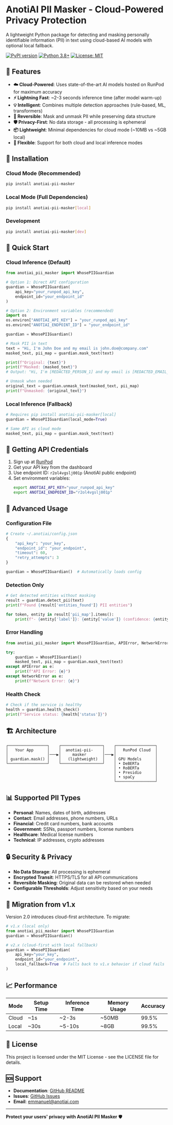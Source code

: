 # AnotiAI PII Masker - Cloud-Powered Privacy Protection

A lightweight Python package for detecting and masking personally identifiable information (PII) in text using cloud-based AI models with optional local fallback.

[![PyPI version](https://badge.fury.io/py/anotiai-pii-masker.svg)](https://badge.fury.io/py/anotiai-pii-masker)
[![Python 3.8+](https://img.shields.io/badge/python-3.8+-blue.svg)](https://www.python.org/downloads/)
[![License: MIT](https://img.shields.io/badge/License-MIT-yellow.svg)](https://opensource.org/licenses/MIT)

## 🚀 Features

- **☁️ Cloud-Powered**: Uses state-of-the-art AI models hosted on RunPod for maximum accuracy
- **⚡ Lightning Fast**: ~2-3 seconds inference time (after model warm-up)
- **💡 Intelligent**: Combines multiple detection approaches (rule-based, ML, transformers)
- **🔄 Reversible**: Mask and unmask PII while preserving data structure
- **🛡️ Privacy-First**: No data storage - all processing is ephemeral
- **📦 Lightweight**: Minimal dependencies for cloud mode (~10MB vs ~5GB local)
- **🔧 Flexible**: Support for both cloud and local inference modes

## 🔧 Installation

### Cloud Mode (Recommended)
```bash
pip install anotiai-pii-masker
```

### Local Mode (Full Dependencies)
```bash
pip install anotiai-pii-masker[local]
```

### Development
```bash
pip install anotiai-pii-masker[dev]
```

## 🚀 Quick Start

### Cloud Inference (Default)

```python
from anotiai_pii_masker import WhosePIIGuardian

# Option 1: Direct API configuration
guardian = WhosePIIGuardian(
    api_key="your_runpod_api_key",
    endpoint_id="your_endpoint_id"
)

# Option 2: Environment variables (recommended)
import os
os.environ["ANOTIAI_API_KEY"] = "your_runpod_api_key"
os.environ["ANOTIAI_ENDPOINT_ID"] = "your_endpoint_id"

guardian = WhosePIIGuardian()

# Mask PII in text
text = "Hi, I'm John Doe and my email is john.doe@company.com"
masked_text, pii_map = guardian.mask_text(text)

print(f"Original: {text}")
print(f"Masked: {masked_text}")
# Output: "Hi, I'm [REDACTED_PERSON_1] and my email is [REDACTED_EMAIL_1]"

# Unmask when needed
original_text = guardian.unmask_text(masked_text, pii_map)
print(f"Unmasked: {original_text}")
```

### Local Inference (Fallback)

```python
# Requires pip install anotiai-pii-masker[local]
guardian = WhosePIIGuardian(local_mode=True)

# Same API as cloud mode
masked_text, pii_map = guardian.mask_text(text)
```

## 🔑 Getting API Credentials

1. Sign up at [RunPod](https://runpod.io/)
2. Get your API key from the dashboard
3. Use endpoint ID: `r2ol4vgslj001p` (AnotiAI public endpoint)
4. Set environment variables:
   ```bash
   export ANOTIAI_API_KEY="your_runpod_api_key"
   export ANOTIAI_ENDPOINT_ID="r2ol4vgslj001p"
   ```

## 📖 Advanced Usage

### Configuration File
```python
# Create ~/.anotiai/config.json
{
    "api_key": "your_key",
    "endpoint_id": "your_endpoint",
    "timeout": 60,
    "retry_attempts": 3
}

guardian = WhosePIIGuardian()  # Automatically loads config
```

### Detection Only
```python
# Get detected entities without masking
result = guardian.detect_pii(text)
print(f"Found {result['entities_found']} PII entities")

for token, entity in result['pii_map'].items():
    print(f"- {entity['label']}: {entity['value']} (confidence: {entity['confidence']})")
```

### Error Handling
```python
from anotiai_pii_masker import WhosePIIGuardian, APIError, NetworkError

try:
    guardian = WhosePIIGuardian()
    masked_text, pii_map = guardian.mask_text(text)
except APIError as e:
    print(f"API Error: {e}")
except NetworkError as e:
    print(f"Network Error: {e}")
```

### Health Check
```python
# Check if the service is healthy
health = guardian.health_check()
print(f"Service status: {health['status']}")
```

## 🏗️ Architecture

```
┌─────────────────┐    ┌──────────────────┐    ┌─────────────────┐
│   Your App      │    │  anotiai-pii-    │    │   RunPod Cloud  │
│                 │───▶│     masker       │───▶│                 │
│ guardian.mask() │    │   (lightweight)  │    │ GPU Models      │
└─────────────────┘    └──────────────────┘    │ • DeBERTa       │
                                               │ • RoBERTa       │
                                               │ • Presidio      │
                                               │ • spaCy         │
                                               └─────────────────┘
```

## 📊 Supported PII Types

- **Personal**: Names, dates of birth, addresses
- **Contact**: Email addresses, phone numbers, URLs
- **Financial**: Credit card numbers, bank accounts
- **Government**: SSNs, passport numbers, license numbers
- **Healthcare**: Medical license numbers
- **Technical**: IP addresses, crypto addresses

## 🔒 Security & Privacy

- **No Data Storage**: All processing is ephemeral
- **Encrypted Transit**: HTTPS/TLS for all API communications
- **Reversible Masking**: Original data can be restored when needed
- **Configurable Thresholds**: Adjust sensitivity based on your needs

## 🚨 Migration from v1.x

Version 2.0 introduces cloud-first architecture. To migrate:

```python
# v1.x (local only)
from anotiai_pii_masker import WhosePIIGuardian
guardian = WhosePIIGuardian()

# v2.x (cloud-first with local fallback)
guardian = WhosePIIGuardian(
    api_key="your_key",
    endpoint_id="your_endpoint",
    local_fallback=True  # Falls back to v1.x behavior if cloud fails
)
```

## 📈 Performance

| Mode | Setup Time | Inference Time | Memory Usage | Accuracy |
|------|------------|----------------|--------------|----------|
| Cloud | ~1s | ~2-3s | ~50MB | 99.5% |
| Local | ~30s | ~5-10s | ~8GB | 99.5% |


## 📄 License

This project is licensed under the MIT License - see the LICENSE file for details.

## 🆘 Support

- **Documentation**: [GitHub README](https://github.com/anotiai/anotiai-pii-masker#readme)
- **Issues**: [GitHub Issues](https://github.com/anotiai/anotiai-pii-masker/issues)
- **Email**: emmanuel@anotiai.com

---

**Protect your users' privacy with AnotiAI PII Masker** 🛡️